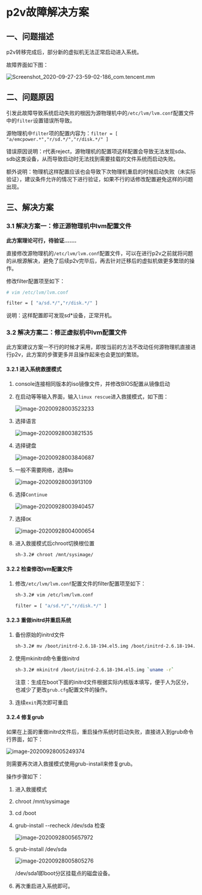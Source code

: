 # p2v故障解决方案



## 一、问题描述

p2v转移完成后，部分新的虚拟机无法正常启动进入系统。

故障界面如下图：

![Screenshot_2020-09-27-23-59-02-186_com.tencent.mm](p2v故障.assets/Screenshot_2020-09-27-23-59-02-186_com.tencent.mm.jpg)



## 二、问题原因

引发此故障导致系统启动失败的根因为源物理机中的`/etc/lvm/lvm.conf`配置文件中的`filter`设置错误所导致。

源物理机中`filter`项的配置内容为：`filter = [ "a/emcpower.*","r/sd.*/","r/disk.*/" ]`

错误原因说明：r代表reject，源物理机的配置项这样配置会导致无法发现sda、sdb这类设备，从而导致启动时无法找到需要挂载的文件系统而启动失败。

额外说明：物理机这样配置应该也会导致下次物理机重启的时候启动失败（未实际验证），建议条件允许的情况下进行验证，如果不行的话修改配置避免这样的问题出现。



## 三、解决方案

### 3.1 解决方案一：修正源物理机中lvm配置文件

**此方案理论可行，待验证.......**

直接修改源物理机的`/etc/lvm/lvm.conf`配置文件，可以在进行p2v之前就将问题的从根源解决，避免了后续p2v完毕后，再去针对迁移后的虚拟机做更多繁琐的操作。

修改filter配置项至如下：

```bash
# vim /etc/lvm/lvm.conf

filter = [ "a/sd.*/","r/disk.*/" ]
```

说明：这样配置即可发现sd*设备，正常开机。

### 3.2 解决方案二：修正虚拟机中lvm配置文件

此方案建议方案一不行的时候才采用，即按当前的方法不改动任何源物理机直接进行p2v，此方案的步骤更多并且操作起来也会更加的繁琐。

#### 3.2.1 进入系统救援模式

1. console连接相同版本的iso镜像文件，并修改BIOS配置从镜像启动

2. 在启动等等输入界面，输入`linux rescue`进入救援模式，如下图：

   ![image-20200928003523233](p2v故障.assets/image-20200928003523233.png)

3. 选择语言

   ![image-20200928003821535](p2v故障.assets/image-20200928003821535.png)

4. 选择键盘

   ![image-20200928003840687](p2v故障.assets/image-20200928003840687.png)

5. 一般不需要网络，选择`No`

   ![image-20200928003913109](p2v故障.assets/image-20200928003913109.png)

6. 选择`Continue`

   ![image-20200928003940457](p2v故障.assets/image-20200928003940457.png)

7. 选择`OK`

   ![image-20200928004000654](p2v故障.assets/image-20200928004000654.png)

8. 进入救援模式后chroot切换根位置

   ```bash
   sh-3.2# chroot /mnt/sysimage/
   ```

#### 3.2.2 检查修改lvm配置文件

1. 修改`/etc/lvm/lvm.conf`配置文件的filter配置项至如下：

   ```bash
   sh-3.2# vim /etc/lvm/lvm.conf

   filter = [ "a/sd.*/","r/disk.*/" ]
   ```

#### 3.2.3 重做initrd并重启系统

1. 备份原始的initrd文件

   ```bash
   sh-3.2# mv /boot/initrd-2.6.18-194.el5.img /boot/initrd-2.6.18-194.el5.img.bak
   ```

2. 使用mkinitrd命令重做initrd

   ```bash
   sh-3.2# mkinitrd /boot/initrd-2.6.18-194.el5.img `uname -r`
   ```

   注意：生成在boot下面的initrd文件根据实际内核版本填写，便于人为区分，也减少了更改`grub.cfg`配置文件的操作。

3. 连续`exit`两次即可重启

#### 3.2.4 修复grub

如果在上面的重做initrd文件后，重启操作系统时启动失败，直接进入到grub命令行界面，如下：

![image-20200928005249374](p2v故障.assets/image-20200928005249374.png)

则需要再次进入救援模式使用grub-install来修复grub。

操作步骤如下：

1. 进入救援模式

2. chroot /mnt/sysimage

3. cd /boot

4. grub-install --recheck /dev/sda 检查

   ![image-20200928005657972](p2v故障.assets/image-20200928005657972.png)

5. grub-install /dev/sda

   ![image-20200928005805276](p2v故障.assets/image-20200928005805276.png)

   /dev/sda1即boot分区挂载点的磁盘设备。

6. 再次重启进入系统即可。